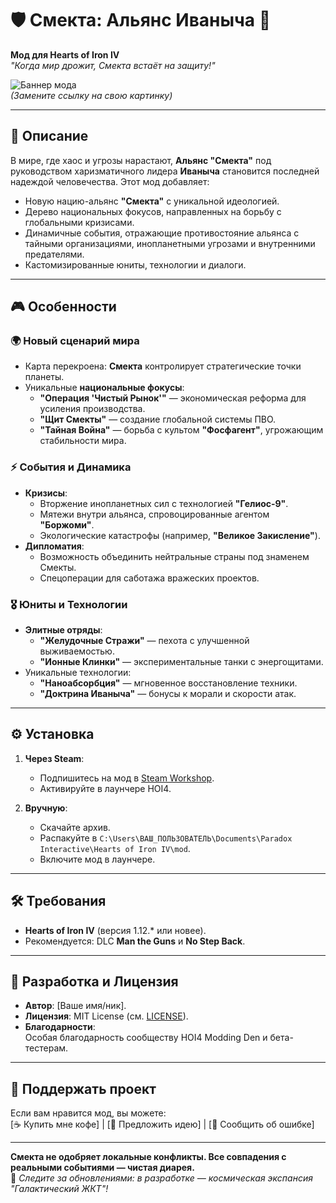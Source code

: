 # 🛡️ Смекта: Альянс Иваныча 🚀

**Мод для Hearts of Iron IV**  
*"Когда мир дрожит, Смекта встаёт на защиту!"*  

![Баннер мода](https://via.placeholder.com/800x200.png?text=Смекта+Альянс+Иваныча)  
*(Замените ссылку на свою картинку)*

---

## 📜 Описание
В мире, где хаос и угрозы нарастают, **Альянс "Смекта"** под руководством харизматичного лидера **Иваныча** становится последней надеждой человечества. Этот мод добавляет:
- Новую нацию-альянс **"Смекта"** с уникальной идеологией.
- Дерево национальных фокусов, направленных на борьбу с глобальными кризисами.
- Динамичные события, отражающие противостояние альянса с тайными организациями, инопланетными угрозами и внутренними предателями.
- Кастомизированные юниты, технологии и диалоги.

---

## 🎮 Особенности
### 🌍 Новый сценарий мира
- Карта перекроена: **Смекта** контролирует стратегические точки планеты.
- Уникальные **национальные фокусы**:
  - **"Операция 'Чистый Рынок'"** — экономическая реформа для усиления производства.
  - **"Щит Смекты"** — создание глобальной системы ПВО.
  - **"Тайная Война"** — борьба с культом **"Фосфагент"**, угрожающим стабильности мира.

### ⚡ События и Динамика
- **Кризисы**:
  - Вторжение инопланетных сил с технологией **"Гелиос-9"**.
  - Мятежи внутри альянса, спровоцированные агентом **"Боржоми"**.
  - Экологические катастрофы (например, **"Великое Закисление"**).
- **Дипломатия**:
  - Возможность объединить нейтральные страны под знаменем Смекты.
  - Спецоперации для саботажа вражеских проектов.

### 🎖️ Юниты и Технологии
- **Элитные отряды**:
  - **"Желудочные Стражи"** — пехота с улучшенной выживаемостью.
  - **"Ионные Клинки"** — экспериментальные танки с энергощитами.
- Уникальные технологии:
  - **"Наноабсорбция"** — мгновенное восстановление техники.
  - **"Доктрина Иваныча"** — бонусы к морали и скорости атак.

---

## ⚙️ Установка
1. **Через Steam**:
   - Подпишитесь на мод в [Steam Workshop](ссылка).
   - Активируйте в лаунчере HOI4.

2. **Вручную**:
   - Скачайте архив.
   - Распакуйте в `C:\Users\ВАШ_ПОЛЬЗОВАТЕЛЬ\Documents\Paradox Interactive\Hearts of Iron IV\mod`.
   - Включите мод в лаунчере.

---

## 🛠️ Требования
- **Hearts of Iron IV** (версия 1.12.* или новее).
- Рекомендуется: DLC **Man the Guns** и **No Step Back**.

---

## 👥 Разработка и Лицензия
- **Автор**: [Ваше имя/ник].
- **Лицензия**: MIT License (см. [LICENSE](LICENSE)).
- **Благодарности**:  
  Особая благодарность сообществу HOI4 Modding Den и бета-тестерам.

---

## 🌟 Поддержать проект
Если вам нравится мод, вы можете:  
[☕ Купить мне кофе] | [💬 Предложить идею] | [🐞 Сообщить об ошибке]

---

**Смекта не одобряет локальные конфликты. Все совпадения с реальными событиями — чистая диарея.**  
🚀 *Следите за обновлениями: в разработке — космическая экспансия "Галактический ЖКТ"!* 